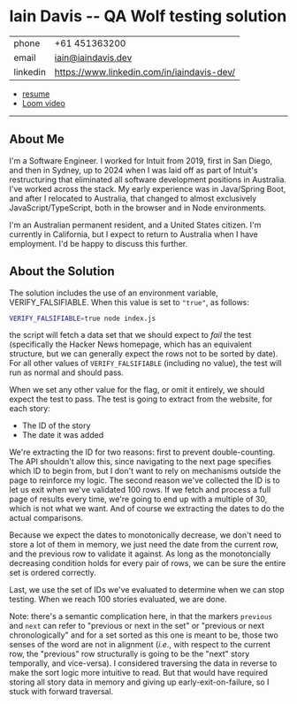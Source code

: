# Iain Davis -- QA Wolf testing solution

|          |                                            |
|----------|--------------------------------------------|
| phone    | +61 451363200                              |
| email    | iain@iaindavis.dev                         |
| linkedin | https://www.linkedin.com/in/iaindavis-dev/ |

* [resume](./docs/2024_Davis_Iain_Res.pdf)
* [Loom video](https://www.loom.com/share/a65c02c09f52482ea617dcbc3d459bb9?sid=05a89d47-d6b3-460e-a2f6-913e48d02969)

---

## About Me
I'm a Software Engineer. I worked for Intuit from 2019, first in San Diego, and then in Sydney, up to 2024 when I was laid off as part of Intuit's restructuring that eliminated all software development positions in Australia. I've worked across the stack. My early experience was in Java/Spring Boot, and after I relocated to Australia, that changed to almost exclusively JavaScript/TypeScript, both in the browser and in Node environments.

I'm an Australian permanent resident, and a United States citizen. I'm currently in California, but I expect to return to Australia when I have employment. I'd be happy to discuss this further.

## About the Solution
The solution includes the use of an environment variable, VERIFY_FALSIFIABLE. When this value is set to `"true"`, as follows:
```sh
VERIFY_FALSIFIABLE=true node index.js
```
the script will fetch a data set that we should expect to _fail_ the test (specifically the Hacker News homepage, which has an equivalent structure, but we can generally expect the rows not to be sorted by date). For all other values of `VERIFY_FALSIFIABLE` (including no value), the test will run as normal and should pass.

When we set any other value for the flag, or omit it entirely, we should expect the test to pass. The test is going to extract from the website, for each story:
* The ID of the story
* The date it was added

We're extracting the ID for two reasons: first to prevent double-counting. The API shouldn't allow this, since navigating to the next page specifies which ID to begin from, but I don't want to rely on mechanisms outside the page to reinforce my logic. The second reason we've collected the ID is to let us exit when we've validated 100 rows. If we fetch and process a full page of results every time, we're going to end up with a multiple of 30, which is not what we want. And of course we extracting the dates to do the actual comparisons.

Because we expect the dates to monotonically decrease, we don't need to store a lot of them in memory, we just need the date from the current row, and the previous row to validate it against. As long as the monotoncially decreasing condition holds for every pair of rows, we can be sure the entire set is ordered correctly.

Last, we use the set of IDs we've evaluated to determine when we can stop testing. When we reach 100 stories evaluated, we are done.

Note: there's a semantic complication here, in that the markers `previous` and `next` can refer to "previous or next in the set" or "previous or next chronologically" and for a set sorted as this one is meant to be, those two senses of the word are not in alignment (_i.e._, with respect to the current row, the "previous" row structurally is going to be the "next" story temporally, and vice-versa). I considered traversing the data in reverse to make the sort logic more intuitive to read. But that would have required storing all story data in memory and giving up early-exit-on-failure, so I stuck with forward traversal.

<!--
# 🐺 QA Wolf Take Home Assignment

Welcome to the QA Wolf take home assignment for our [QA Engineer](https://www.task-wolf.com/apply-qae) role! We appreciate your interest and look forward to seeing what you come up with.

## Instructions

This assignment has two questions as outlined below. When you are done, upload your assignment to our [application page](https://www.task-wolf.com/apply-qae):


### Question 1

In this assignment, you will create a script on [Hacker News](https://news.ycombinator.com/) using JavaScript and Microsoft's [Playwright](https://playwright.dev/) framework. 

1. Install node modules by running `npm i`.

2. Edit the `index.js` file in this project to go to [Hacker News/newest](https://news.ycombinator.com/newest) and validate that EXACTLY the first 100 articles are sorted from newest to oldest. You can run your script with the `node index.js` command.

Note that you are welcome to update Playwright or install other packages as you see fit, however you must utilize Playwright in this assignment.

### Question 2

Why do you want to work at QA Wolf? Please record a short, ~2 min video using [Loom](https://www.loom.com/) that includes:

1. Your answer 

2. A walk-through demonstration of your code, showing a successful execution

The answer and walkthrough should be combined into *one* video, and must be recorded using Loom as the submission page only accepts Loom links.

## Frequently Asked Questions

### What is your hiring process? When will I hear about next steps?

This take home assignment is the first step in our hiring process, followed by a final round interview if it goes well. **We review every take home assignment submission and promise to get back to you either way within two weeks (usually sooner).** The only caveat is if we are out of the office, in which case we will get back to you when we return. If it has been more than two weeks and you have not heard from us, please do follow up.

The final round interview is a 2-hour technical work session that reflects what it is like to work here. We provide a $150 stipend for your time for the final round interview regardless of how it goes. After that, there may be a short chat with our director about your experience and the role.

Our hiring process is rolling where we review candidates until we have filled our openings. If there are no openings left, we will keep your contact information on file and reach out when we are hiring again.

### Having trouble uploading your assignment?
Be sure to delete your `node_modules` file, then zip your assignment folder prior to upload. 

### How do you decide who to hire?

We evaluate candidates based on three criteria:

- Technical ability (as demonstrated in the take home and final round)
- Customer service orientation (as this role is customer facing)
- Alignment with our mission and values (captured [here](https://qawolf.notion.site/Mission-and-Values-859c7d0411ba41349e1b318f4e7abc8f))

This means whether we hire you is based on how you do during our interview process, not on your previous experience (or lack thereof). Note that you will also need to pass a background check to work here as our customers require this.

### How can I help my application stand out?

We've found that our best hires have been the most enthusiastic throughout our process. If you are very excited about working here, please feel free to go above and beyond on this assignment.
-->